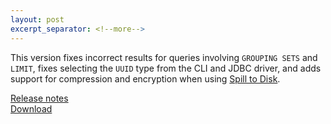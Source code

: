 ```yaml
---
layout: post
excerpt_separator: <!--more-->
---
```


This version fixes incorrect results for queries involving `GROUPING SETS`
and `LIMIT`, fixes selecting the `UUID` type from the CLI and JDBC driver,
and adds support for compression and encryption when using
[Spill to Disk]({{site.url}}/docs/current/admin/spill.html).

[Release notes]({{site.url}}/docs/current/release/release-313.html)   
[Download]({{site.url}}/download.html)

<!--more-->
